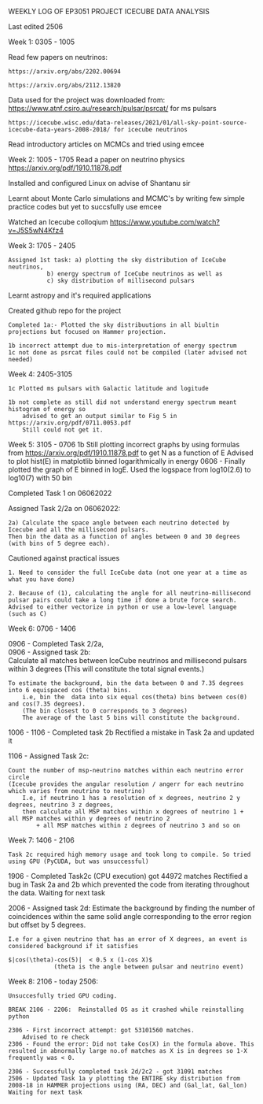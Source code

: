 WEEKLY LOG OF EP3051 PROJECT ICECUBE DATA ANALYSIS

Last edited 2506

Week 1: 0305 - 1005

Read few papers on neutrinos:

	https://arxiv.org/abs/2202.00694
	
	https://arxiv.org/abs/2112.13820
	
Data used for the project was downloaded from:
	https://www.atnf.csiro.au/research/pulsar/psrcat/ for ms pulsars
	
	https://icecube.wisc.edu/data-releases/2021/01/all-sky-point-source-icecube-data-years-2008-2018/ for icecube neutrinos
	
Read introductory articles on MCMCs and tried using emcee
	
Week 2: 1005 - 1705
Read a paper on neutrino physics https://arxiv.org/pdf/1910.11878.pdf

Installed and configured Linux on advise of Shantanu sir

Learnt about Monte Carlo simulations and MCMC's by writing few simple practice codes but yet to succsfully use emcee

Watched an Icecube colloqium https://www.youtube.com/watch?v=J5S5wN4Kfz4

Week 3: 1705 - 2405

	Assigned 1st task: a) plotting the sky distribution of IceCube neutrinos, 
			   b) energy spectrum of IceCube neutrinos as well as 
			   c) sky distribution of millisecond pulsars
	
Learnt astropy and it's required applications

Created github repo for the project

	Completed 1a:- Plotted the sky distribuutions in all biultin projections but focused on Hammer projection.

	1b incorrect attempt due to mis-interpretation of energy spectrum
	1c not done as psrcat files could not be compiled (later advised not needed)
	
Week 4: 2405-3105

	1c Plotted ms pulsars with Galactic latitude and logitude
	
	1b not complete as still did not understand energy spectrum meant histogram of energy so 
		advised to get an output similar to Fig 5 in https://arxiv.org/pdf/0711.0053.pdf
		Still could not get it.
		
Week 5: 3105 - 0706
	1b 
		Still plotting incorrect graphs by using formulas from https://arxiv.org/pdf/1910.11878.pdf to get N as a function of E
		Advised to plot hist(E) in matplotlib binned logarithmically in energy
		0606 - Finally plotted the graph of E binned in logE.
		       Used the logspace from log10(2.6) to log10(7) with 50 bin
	
Completed Task 1 on 06062022

Assigned Task 2/2a on 06062022:
	
	2a) Calculate the space angle between each neutrino detected by Icecube and all the millisecond pulsars.
	Then bin the data as a function of angles between 0 and 30 degrees (with bins of 5 degree each).
	
Cautioned against practical issues

	1. Need to consider the full IceCube data (not one year at a time as what you have done)
	
	2. Because of (1), calculating the angle for all neutrino-millisecond pulsar pairs could take a long time if done a brute force search.
	Advised to either vectorize in python or use a low-level language (such as C)

Week 6: 0706 - 1406

0906 - Completed Task 2/2a,  
0906 - Assigned task 2b:	
	Calculate all matches between IceCube neutrinos and millisecond pulsars within 3 degrees
		(This will constitute the total signal events.)
		
	To estimate the background, bin the data between 0 and 7.35 degrees into 6 equispaced cos (theta) bins.
		i.e, bin the  data into six equal cos(theta) bins between cos(0) and cos(7.35 degrees).
		(The bin closest to 0 corresponds to 3 degrees)
		The average of the last 5 bins will constitute the background.
	


1006 - 1106 - Completed task 2b
	      Rectified a mistake in Task 2a and updated it

1106 - Assigned Task 2c:
	
	Count the number of msp-neutrino matches within each neutrino error circle
	(Icecube provides the angular resolution / angerr for each neutrino which varies from neutrino to neutrino)
		I.e, if neutrino 1 has a resolution of x degrees, neutrino 2 y degrees, neutrino 3 z degrees,
		then calculate all MSP matches within x degrees of neutrino 1 + all MSP matches within y degrees of neutrino 2 
		    + all MSP matches within z degrees of neutrino 3 and so on
		
		
Week 7: 1406 - 2106

	Task 2c required high memory usage and took long to compile. So tried using GPU (PyCUDA, but was unsuccessful)

1906 - Completed Task2c (CPU execution) got 44972 matches
		Rectified a bug in Task 2a and 2b which prevented the code from iterating throughout the data. Waiting for next task
		
2006 - Assigned task 2d:
	Estimate the background by finding the number of coincidences within the same solid angle
	    corresponding to the error region but offset by 5 degrees.
	
	I.e for a given neutrino that has an error of X degrees, an event is considered background if it satisfies
	
	$|cos(\theta)-cos(5)|  < 0.5 x (1-cos X)$
				 (theta is the angle between pulsar and neutrino event)
				 
Week 8: 2106 - today 2506:

	Unsuccesfully tried GPU coding.

	BREAK 2106 - 2206:	Reinstalled OS as it crashed while reinstalling python

	2306 - First incorrect attempt: got 53101560 matches.
		Advised to re check
	2306 - Found the error: Did not take Cos(X) in the formula above. This resulted in abnormally large no.of matches as X is in degrees so 1-X frequently was < 0.
	
	2306 - Successfully completed task 2d/2c2 - got 31091 matches
	2506 - Updated Task 1a y plotting the ENTIRE sky distribution from 2008-18 in HAMMER projections using (RA, DEC) and (Gal_lat, Gal_lon)
	Waiting for next task
		
	
		



	

